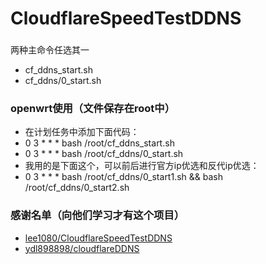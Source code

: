 # CloudflareSpeedTestDDNS

###
两种主命令任选其一
- cf_ddns_start.sh
- cf_ddns/0_start.sh

### openwrt使用（文件保存在root中）
- 在计划任务中添加下面代码：
- 0 3 * * * bash /root/cf_ddns_start.sh
- 0 3 * * * bash /root/cf_ddns/0_start.sh
- 我用的是下面这个，可以前后进行官方ip优选和反代ip优选：
- 0 3 * * * bash /root/cf_ddns/0_start1.sh && bash /root/cf_ddns/0_start2.sh

### 感谢名单（向他们学习才有这个项目）
- [lee1080/CloudflareSpeedTestDDNS](https://github.com/lee1080/CloudflareSpeedTestDDNS)
- [ydl898898/cloudflareDDNS](https://github.com/ydl898898/cloudflareDDNS)
